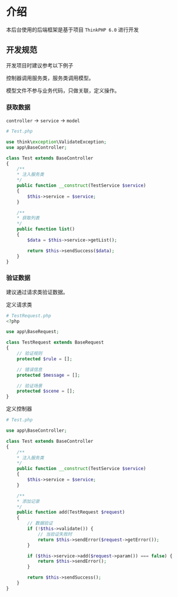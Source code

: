 # 介绍
本后台使用的后端框架是基于项目 `ThinkPHP 6.0` 进行开发

## 开发规范

开发项目时建议参考以下例子

控制器调用服务类，服务类调用模型。

模型文件不参与业务代码，只做关联，定义操作。

### 获取数据
 `controller` -> `service` -> `model`

```php
# Test.php

use think\exception\ValidateException;
use app\BaseController;

class Test extends BaseController
{
    /**
    * 注入服务类
    */
    public function __construct(TestService $service)
    {
        $this->service = $service;
    }

    /**
    * 获取列表
    */
    public function list()
    {
        $data = $this->service->getList();

        return $this->sendSuccess($data);
    }
}
```

### 验证数据
建议通过请求类验证数据。

定义请求类
```php
# TestRequest.php
<?php

use app\BaseRequest;

class TestRequest extends BaseRequest
{
    // 验证规则
    protected $rule = [];

    // 错误信息
    protected $message = [];

    // 验证场景
    protected $scene = [];
}
```

定义控制器
```php
# Test.php

use app\BaseController;

class Test extends BaseController
{
    /**
    * 注入服务类
    */
    public function __construct(TestService $service)
    {
        $this->service = $service;
    }

    /**
    * 添加记录
    */
    public function add(TestRequest $request)
    {
        // 数据验证
        if (!$this->validate()) {
            // 当验证失败时
            return $this->sendError($request->getError());
        }

        if ($this->service->add($request->param()) === false) {
            return $this->sendError();
        }

        return $this->sendSuccess();
    }
}
```
